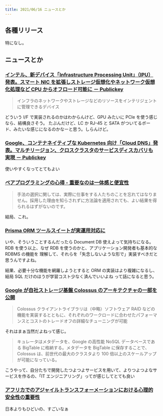```yaml
---
title: 2021/06/16 ニュースとか
---
```


## 各種リリース

特になし。

## ニュースとか

### [インテル、新デバイス「Infrastructure Processing Unit」（IPU）発表。スマート NIC を拡張しストレージ仮想化やネットワーク仮想化処理など CPU からオフロード可能に － Publickey](https://www.publickey1.jp/blog/21/infrastructure_processing_unitipuniccpu.html)

> インフラのネットワークやストレージなどのリソースをインテリジェントに管理できるデバイス

どういう I/F で実装されるのかはわからんけど、GPU みたいに PCIe を使う感じなら、結構良さそう。
たぶんだけど、LC か RJ-45 と SATA がついてるボード、みたいな感じになるのかなーと思う。しらんけど。

### [Google、コンテナネイティブな Kubernetes 向け「Cloud DNS」発表。マルチリージョン、クロスクラスタのサービスディスカバリも実現 － Publickey](https://www.publickey1.jp/blog/21/googlekubernetescloud_dns.html)

使いやすくなってとてもよい

### [ペアプログラミングの心得 - 重要なのは一体感と便宜性](https://www.infoq.com/jp/news/2021/06/pair-programming-dos-donts-study/?utm_campaign=infoq_content&utm_source=infoq&utm_medium=feed&utm_term=global)

> 手法の選択に関しては、実際に仕事をする人たちのことを忘れてはなりません。採用した理由を知らされずに方法論を適用されても、よい結果を得られるはずがないのです。

結局、これ。

### [Prisma ORM ツールスイートが実運用対応に](https://www.infoq.com/jp/news/2021/06/prisma-orm-migrate-sql-fullstack/?utm_campaign=infoq_content&utm_source=infoq&utm_medium=feed&utm_term=global)

いや、そういうことするんだったら Document DB 使えよって気持ちになる。
RDB を使う以上、なぜ RDB を使うのかと、アプリケーション開発者も基本的な RDBMS の機能を 理解して、それらを「失念しないような形で」実装すべきだと思うんですよね。

結果、必要十分な機能を網羅しようとすると ORM の実装はより複雑になるし、結局 SQL だけのほうが学習コスト少なく済んでいいよね って話になると思う。

### [Google が自社ストレージ基盤 Colossus のアーキテクチャの一部を公開](https://www.infoq.com/jp/news/2021/06/google-colossus/?utm_campaign=infoq_content&utm_source=infoq&utm_medium=feed&utm_term=global)

> Colossus クライアントライブラリは（中略）ソフトウェア RAID などの機能を実装するとともに、それぞれのワークロードに合わせたパフォーマンスとコストのトレードオフの詳細なチューニングが可能

それはまぁ当然だよねって感じ。

> キュレータはメタデータを、Google の高性能 NoSQL データベースである BigTable に格納する。メタデータを BigTable に保存することで、Colossus は、前世代の最大のクラスタより 100 倍以上のスケールアップが可能になっている。

こうやって、自分たちで開発したつよつよサービスを用いて、よりつよつよなサービスを作るの、「IT エンジニアリング」ってが感じしてとても良い

### [アフリカでのアジャイルトランスフォーメーションにおける心理的安全性の重要性](https://www.infoq.com/jp/news/2021/06/psychological-safety-africa/?utm_campaign=infoq_content&utm_source=infoq&utm_medium=feed&utm_term=global)

日本よりもひどいの、すごいなぁ
